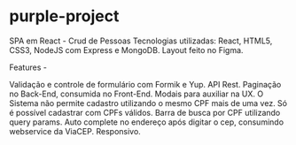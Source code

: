 # purple-project

SPA em React - Crud de Pessoas
Tecnologias utilizadas: React, HTML5, CSS3, NodeJS com Express e MongoDB.
Layout feito no Figma.

Features - 

Validação e controle de formulário com Formik e Yup.
API Rest.
Paginação no Back-End, consumida no Front-End.
Modais para auxiliar na UX.
O Sistema não permite cadastro utilizando o mesmo CPF mais de uma vez.
Só é possível cadastrar com CPFs válidos.
Barra de busca por CPF utilizando query params.
Auto complete no endereço após digitar o cep, consumindo webservice da ViaCEP.
Responsivo. 


